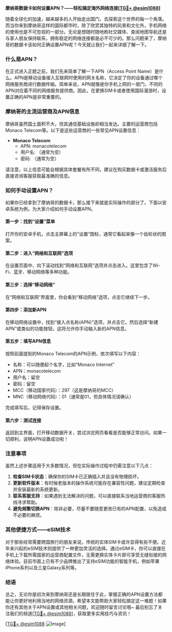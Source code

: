 **摩纳哥数据卡如何设置APN？——轻松搞定海外网络连接[[TG💪+ @esim1088](https://t.me/s/esim1088)]**

随着全球化的加速，越来越多的人开始走出国门，去探索这个世界的每一个角落。而当你来到摩纳哥这样的国际都市时，除了欣赏其独特的风景和文化外，手机网络的使用也是不可忽视的一部分。无论是想随时随地刷社交媒体、查阅地图导航还是与家人朋友保持联系，拥有稳定的网络连接都是必不可少的。那么问题来了，摩纳哥的数据卡该如何正确设置APN呢？今天就让我们一起来详细了解一下。

### 什么是APN？

在正式进入正题之前，我们先来简单了解一下APN（Access Point Name）是什么。APN是移动设备接入互联网时使用的网关名称，它决定了你的设备通过哪个网络服务商进行数据传输。简单来说，APN就像是你手机上网的一扇门，不同的APN对应着不同的网络服务提供商。因此，在更换SIM卡或者使用国际漫游时，设置正确的APN是非常重要的。

### 摩纳哥的主流运营商及APN信息

摩纳哥虽然国土面积不大，但其通信基础设施却相当发达。主要的运营商包括Monaco Telecom等。以下是这些运营商的一些常见APN设置信息：

- **Monaco Telecom**
  - APN: monacotelecom
  - 用户名: （通常为空）
  - 密码: （通常为空）

请注意，以上信息可能会根据具体套餐有所不同，建议在购买数据卡或激活服务后直接咨询客服获取最准确的信息。

### 如何手动设置APN？

如果你已经拿到了摩纳哥的数据卡，那么接下来就是实际操作的部分了。下面以安卓系统为例，为大家介绍如何手动设置APN。

#### 第一步：找到“设置”菜单
打开你的安卓手机，点击主屏幕上的“设置”图标，通常它看起来像一个齿轮状的图案。

#### 第二步：进入“网络和互联网”选项
在设置页面中，向下滚动找到“网络和互联网”选项并点击进入。这里包含了Wi-Fi、蓝牙、移动网络等多种功能。

#### 第三步：选择“移动网络”
在“网络和互联网”界面里，你会看到“移动网络”选项，点击它继续下一步。

#### 第四步：添加新APN
在移动网络设置中，找到“接入点名称(APN)”选项，并点击它。然后选择“新建APN”或类似的功能按钮，这将允许你手动输入新的APN信息。

#### 第五步：填写APN信息
按照前面提到的Monaco Telecom的APN示例，依次填写以下内容：
- 名称：可以随便起个名字，比如“Monaco Internet”
- APN：monacotelecom
- 用户名：留空
- 密码：留空
- MCC（移动国家代码）：297（这是摩纳哥的MCC）
- MNC（移动网络代码）：01（通常是01，但具体情况请确认）

完成填写后，记得保存设置。

#### 第六步：测试连接
返回到主界面，打开移动数据开关，尝试浏览网页看看是否能够正常访问。如果一切顺利，说明APN设置成功啦！

### 注意事项

虽然上述步骤适用于大多数情况，但在实际操作过程中仍需注意以下几点：

1. **检查SIM卡状态**：确保你的SIM卡已正确插入并且没有物理损坏。
2. **更新软件版本**：有时候老版本的操作系统可能存在兼容性问题，建议定期检查并安装最新的系统更新。
3. **联系客服支持**：如果遇到无法解决的问题，可以直接联系当地运营商的客服热线寻求帮助。
4. **避免频繁切换APN**：除非必要，尽量不要随意更改已有的APN配置，以免造成不必要的麻烦。

### 其他便捷方式——eSIM技术

对于那些经常需要跨国旅行的朋友来说，传统的实体SIM卡或许显得有些不便。近年来兴起的eSIM技术则提供了一种更加灵活的选择。通过eSIM卡，你可以直接在手机上下载所需国家的运营商配置文件，无需更换实体卡片即可享受无缝衔接的网络体验。目前市面上已有不少品牌推出了支持eSIM功能的智能手机，例如苹果iPhone系列以及三星Galaxy系列等。

### 结语

总之，无论你是初次来到摩纳哥还是长期居住于此，掌握正确的APN设置方法都能让你更好地利用当地的网络资源。希望本文能帮助大家轻松搞定这一难题！如果你还有其他关于APN设置或其他相关问题，欢迎随时留言讨论哦~ 最后别忘了关注我们的频道[[TG💪+ @esim1088](https://t.me/s/esim1088)]，获取更多实用技巧与资讯！

[[TG💪+ @esim1088](https://t.me/s/esim1088) ![Image](https://i.postimg.cc/4NQfJmqS/Snipaste-2025-05-13-00-14-12.png)]